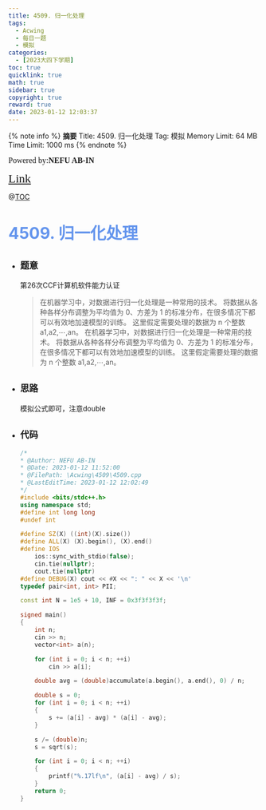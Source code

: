 ```yaml
---
title: 4509. 归一化处理
tags:
  - Acwing
  - 每日一题
  - 模拟
categories:
  - [2023大四下学期]
toc: true
quicklink: true
math: true
sidebar: true
copyright: true
reward: true
date: 2023-01-12 12:03:37
---
```



{% note info %}
**摘要**
Title: 4509. 归一化处理
Tag: 模拟
Memory Limit: 64 MB
Time Limit: 1000 ms
{% endnote %}
<!-- more -->

<font size=3 face=楷体>Powered by:**NEFU AB-IN**</font>

<font color=#FFA500 size=5 face=楷体>[Link](https://www.acwing.com/problem/content/4512/)</font>

@[TOC](文章目录)

# <font color=#6495ED size=6>4509. 归一化处理</font>

* ## <font size=4 face=粗体>题意</font>

  第26次CCF计算机软件能力认证
  > 在机器学习中，对数据进行归一化处理是一种常用的技术。
  >将数据从各种各样分布调整为平均值为 0、方差为 1 的标准分布，在很多情况下都可以有效地加速模型的训练。
  >这里假定需要处理的数据为 n 个整数 a1,a2,⋯,an。
  >在机器学习中，对数据进行归一化处理是一种常用的技术。
  >将数据从各种各样分布调整为平均值为 0、方差为 1 的标准分布，在很多情况下都可以有效地加速模型的训练。
  >这里假定需要处理的数据为 n 个整数 a1,a2,⋯,an。

* ## <font size=4 face=粗体>思路</font>

  模拟公式即可，注意double

* ## <font size=4 face=粗体>代码</font>

  ```cpp
  /*
  * @Author: NEFU AB-IN
  * @Date: 2023-01-12 11:52:00
  * @FilePath: \Acwing\4509\4509.cpp
  * @LastEditTime: 2023-01-12 12:02:49
  */
  #include <bits/stdc++.h>
  using namespace std;
  #define int long long
  #undef int

  #define SZ(X) ((int)(X).size())
  #define ALL(X) (X).begin(), (X).end()
  #define IOS                                                                                                            \
      ios::sync_with_stdio(false);                                                                                       \
      cin.tie(nullptr);                                                                                                  \
      cout.tie(nullptr)
  #define DEBUG(X) cout << #X << ": " << X << '\n'
  typedef pair<int, int> PII;

  const int N = 1e5 + 10, INF = 0x3f3f3f3f;

  signed main()
  {
      int n;
      cin >> n;
      vector<int> a(n);

      for (int i = 0; i < n; ++i)
          cin >> a[i];

      double avg = (double)accumulate(a.begin(), a.end(), 0) / n;

      double s = 0;
      for (int i = 0; i < n; ++i)
      {
          s += (a[i] - avg) * (a[i] - avg);
      }

      s /= (double)n;
      s = sqrt(s);

      for (int i = 0; i < n; ++i)
      {
          printf("%.17lf\n", (a[i] - avg) / s);
      }
      return 0;
  }
  ```